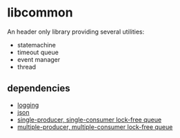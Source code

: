 # libcommon

An header only library providing several utilities:

 - statemachine
 - timeout queue
 - event manager
 - thread

## dependencies

 - [logging](https://github.com/gabime/spdlog)
 - [json](https://github.com/nlohmann/json)
 - [single-producer, single-consumer lock-free queue](https://github.com/cameron314/readerwriterqueue)
 - [multiple-producer, multiple-consumer lock-free queue](https://github.com/cameron314/concurrentqueue)

